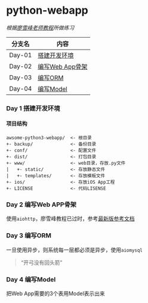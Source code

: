 # python-webapp
*根据[廖雪峰老师教程](https://www.liaoxuefeng.com/wiki/1016959663602400/1018138095494592)所做练习*

分支名|内容
---|---
Day-01|[搭建开发环境](#day-1-搭建开发环境)
Day-02|[编写Web App骨架](#day-2-编写web-app骨架)
Day-03|[编写ORM](#day-3-编写orm)
Day-04|[编写Model](#day-4-编写model)

### Day 1 搭建开发环境
#### 项目结构

    awsome-python3-webapp/  <- 根目录
    +- backup/              <- 备份目录
    +- conf/                <- 配置文件
    +- dist/                <- 打包目录
    +- www/                 <- web目录，存放.py文件
    |   +- static/          <- 存放静态文件
    |   +- templates/       <- 存放模板文件
    +- ios/                 <- 存放iOS App工程
    +- LICENSE              <- 代码LISENSE

### Day 2 编写Web APP骨架
使用`aiohttp`，廖雪峰教程已过时，参考[最新版参考文档](https://docs.aiohttp.org/en/latest/)

### Day 3 编写ORM
一旦使用异步，则系统每一层都必须是异步，使用`aiomysql`
> “开弓没有回头箭”

### Day 4 编写Model
把Web App需要的3个表用Model表示出来